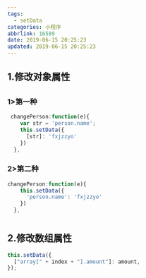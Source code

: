 ```yaml
---
tags:
  - setData
categories: 小程序
abbrlink: 16589
date: 2019-06-15 20:25:23
updated: 2019-06-15 20:25:23
---
```


## 1.修改对象属性

##

### 1>第一种

```javascript
 changePerson:function(e){
    var str = 'person.name';
    this.setData({
      [str]: 'fxjzzyo'
    })
  },
```

###

### 2>第二种

```javascript
changePerson:function(e){
    this.setData({
      'person.name': 'fxjzzyo'
    })
  },
```

#

## 2.修改数组属性

```javascript
this.setData({
  ["array[" + index + "].amount"]: amount,
});
```
